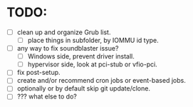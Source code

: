 # TODO:
- [ ] clean up and organize Grub list.
  - [ ] place things in subfolder, by IOMMU id type.
- [ ] any way to fix soundblaster issue?
  - [ ] Windows side, prevent driver install.
  - [ ] hypervisor side, look at pci-stub or vfio-pci.
- [ ] fix post-setup.
- [ ] create and/or recommend cron jobs or event-based jobs.
- [ ] optionally or by default skip git update/clone.
- [ ] ??? what else to do?